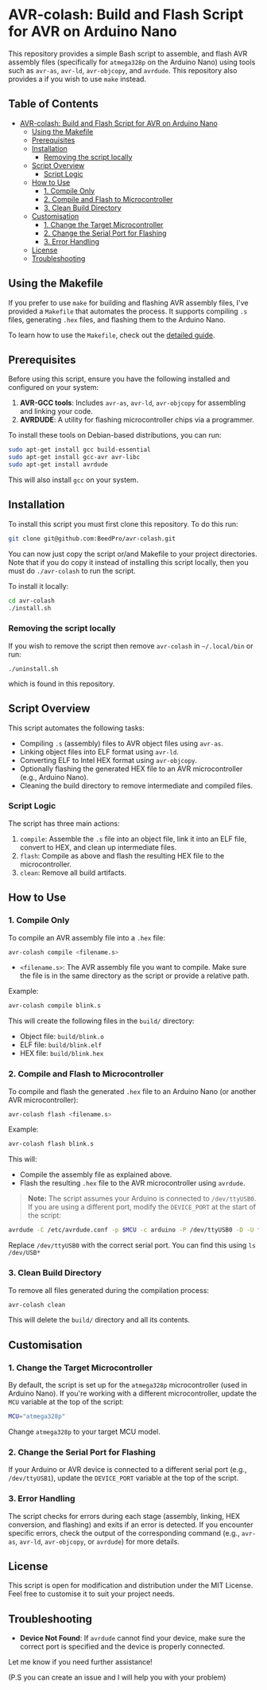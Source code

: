 # AVR-colash: Build and Flash Script for AVR on Arduino Nano

This repository provides a simple Bash script to assemble, and flash AVR assembly files (specifically for `atmega328p` on the Arduino Nano) using tools such as `avr-as`, `avr-ld`, `avr-objcopy`, and `avrdude`. This repository also provides a if you wish to use `make` instead.

## Table of Contents
- [AVR-colash: Build and Flash Script for AVR on Arduino Nano](#avr-colash-build-and-flash-script-for-avr-on-arduino-nano)
  - [Using the Makefile](#using-the-makefile)
  - [Prerequisites](#prerequisites)
  - [Installation](#installation)
    - [Removing the script locally](#removing-the-script-locally)
  - [Script Overview](#script-overview)
    - [Script Logic](#script-logic)
  - [How to Use](#how-to-use)
    - [1. Compile Only](#1-compile-only)
    - [2. Compile and Flash to Microcontroller](#2-compile-and-flash-to-microcontroller)
    - [3. Clean Build Directory](#3-clean-build-directory)
  - [Customisation](#customisation)
    - [1. Change the Target Microcontroller](#1-change-the-target-microcontroller)
    - [2. Change the Serial Port for Flashing](#2-change-the-serial-port-for-flashing)
    - [3. Error Handling](#3-error-handling)
  - [License](#license)
  - [Troubleshooting](#troubleshooting)

## Using the Makefile

If you prefer to use `make` for building and flashing AVR assembly files, I've provided a `Makefile` that automates the process. It supports compiling `.s` files, generating `.hex` files, and flashing them to the Arduino Nano.

To learn how to use the `Makefile`, check out the [detailed guide](./README_Makefile.md).

## Prerequisites

Before using this script, ensure you have the following installed and configured on your system:

1. **AVR-GCC tools**: Includes `avr-as`, `avr-ld`, `avr-objcopy` for assembling and linking your code.
2. **AVRDUDE**: A utility for flashing microcontroller chips via a programmer.

To install these tools on Debian-based distributions, you can run:
```bash
sudo apt-get install gcc build-essential
sudo apt-get install gcc-avr avr-libc
sudo apt-get install avrdude
```
This will also install `gcc` on your system.


## Installation
To install this script you must first clone this repository. To do this run:
```bash
git clone git@github.com:BeedPro/avr-colash.git
```
You can now just copy the script or/and Makefile to your project directories. Note that if you do copy it instead of installing this script locally, then you must do `./avr-colash` to run the script.

To install it locally:
```bash
cd avr-colash
./install.sh
```
### Removing the script locally
If you wish to remove the script then remove `avr-colash` in `~/.local/bin` or run:
```
./uninstall.sh
```
which is found in this repository.


## Script Overview

This script automates the following tasks:
- Compiling `.s` (assembly) files to AVR object files using `avr-as`.
- Linking object files into ELF format using `avr-ld`.
- Converting ELF to Intel HEX format using `avr-objcopy`.
- Optionally flashing the generated HEX file to an AVR microcontroller (e.g., Arduino Nano).
- Cleaning the build directory to remove intermediate and compiled files.

### Script Logic

The script has three main actions:
1. `compile`: Assemble the `.s` file into an object file, link it into an ELF file, convert to HEX, and clean up intermediate files.
2. `flash`: Compile as above and flash the resulting HEX file to the microcontroller.
3. `clean`: Remove all build artifacts.

## How to Use

### 1. **Compile Only**

To compile an AVR assembly file into a `.hex` file:

```bash
avr-colash compile <filename.s>
```

- `<filename.s>`: The AVR assembly file you want to compile. Make sure the file is in the same directory as the script or provide a relative path.

Example:

```bash
avr-colash compile blink.s
```

This will create the following files in the `build/` directory:
- Object file: `build/blink.o`
- ELF file: `build/blink.elf`
- HEX file: `build/blink.hex`

### 2. **Compile and Flash to Microcontroller**

To compile and flash the generated `.hex` file to an Arduino Nano (or another AVR microcontroller):

```bash
avr-colash flash <filename.s>
```

Example:

```bash
avr-colash flash blink.s
```

This will:
- Compile the assembly file as explained above.
- Flash the resulting `.hex` file to the AVR microcontroller using `avrdude`.

> **Note:** The script assumes your Arduino is connected to `/dev/ttyUSB0`. If you are using a different port, modify the `DEVICE_PORT` at the start of the script:
```bash
avrdude -C /etc/avrdude.conf -p $MCU -c arduino -P /dev/ttyUSB0 -D -U flash:w:"$BUILD_DIR/$BASENAME.hex":i
```
Replace `/dev/ttyUSB0` with the correct serial port. You can find this using `ls /dev/USB*`

### 3. **Clean Build Directory**

To remove all files generated during the compilation process:

```bash
avr-colash clean
```

This will delete the `build/` directory and all its contents.

## Customisation

### 1. **Change the Target Microcontroller**

By default, the script is set up for the `atmega328p` microcontroller (used in Arduino Nano). If you're working with a different microcontroller, update the `MCU` variable at the top of the script:
```bash
MCU="atmega328p"
```
Change `atmega328p` to your target MCU model.

### 2. **Change the Serial Port for Flashing**

If your Arduino or AVR device is connected to a different serial port (e.g., `/dev/ttyUSB1`), update the `DEVICE_PORT` variable at the top of the script.

### 3. **Error Handling**

The script checks for errors during each stage (assembly, linking, HEX conversion, and flashing) and exits if an error is detected. If you encounter specific errors, check the output of the corresponding command (e.g., `avr-as`, `avr-ld`, `avr-objcopy`, or `avrdude`) for more details.

## License

This script is open for modification and distribution under the MIT License. Feel free to customise it to suit your project needs.

## Troubleshooting

- **Device Not Found**: If `avrdude` cannot find your device, make sure the correct port is specified and the device is properly connected.

Let me know if you need further assistance!

(P.S you can create an issue and I will help you with your problem)
